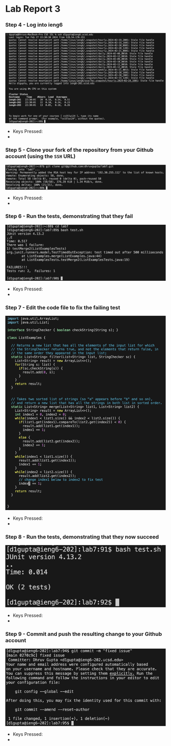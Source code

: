 # Lab Report 3

### Step 4 - Log into ieng6

![Image](lab4step4.png) 

* Keys Pressed:
* 

### Step 5 - Clone your fork of the repository from your Github account (using the `SSH` URL)

![Image](lab4step5.png) 

* Keys Pressed:
* 

### Step 6 - Run the tests, demonstrating that they fail

![Image](lab4step6.png) 

* Keys Pressed:
* 

### Step 7 - Edit the code file to fix the failing test

![Image](lab4step7.png) 

* Keys Pressed:
* 

### Step 8 - Run the tests, demonstrating that they now succeed

![Image](lab4step8.png) 

* Keys Pressed:
* 

### Step 9 - Commit and push the resulting change to your Github account

![Image](lab4step9.png) 

* Keys Pressed:
* 


